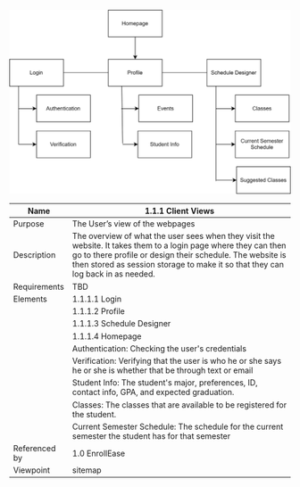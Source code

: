 ![SITEMAP](TeamThreeFiles/sitemap.drawio%20(3).svg)

| Name | 1.1.1 Client Views |
| ----------- | ----------- |
| Purpose | The User’s view of the webpages |
| Description | The overview of what the user sees when they visit the website. It takes them to a login page where they can then go to there profile or design their schedule. The website is then stored as session storage to make it so that they can log back in as needed.  |
| Requirements | TBD |
| Elements | 1.1.1.1 Login |
|          | 1.1.1.2 Profile | 
|          | 1.1.1.3 Schedule Designer |
|          | 1.1.1.4 Homepage |
|          | Authentication: Checking the user's credentials | 
|          | Verification: Verifying that the user is who he or she says he or she is whether that be through text or email | 
|          | Student Info: The student's major, preferences, ID, contact info, GPA, and expected graduation. |
|          | Classes: The classes that are available to be registered for the student. |
|          | Current Semester Schedule: The schedule for the current semester the student has for that semester |
| Referenced by | 1.0 EnrollEase  |
| Viewpoint | sitemap |
